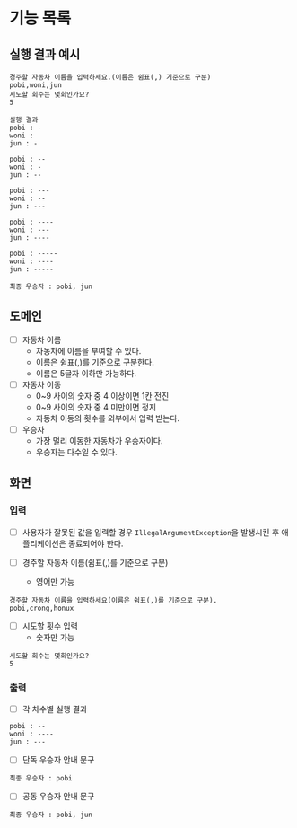 # 기능 목록

## 실행 결과 예시

```
경주할 자동차 이름을 입력하세요.(이름은 쉼표(,) 기준으로 구분)
pobi,woni,jun
시도할 회수는 몇회인가요?
5

실행 결과
pobi : -
woni : 
jun : -

pobi : --
woni : -
jun : --

pobi : ---
woni : --
jun : ---

pobi : ----
woni : ---
jun : ----

pobi : -----
woni : ----
jun : -----

최종 우승자 : pobi, jun
```

## 도메인

* [ ] 자동차 이름
    * 자동차에 이름을 부여할 수 있다.
    * 이름은 쉼표(,)를 기준으로 구분한다.
    * 이름은 5글자 이하만 가능하다.
* [ ] 자동차 이동
    * 0~9 사이의 숫자 중 4 이상이면 1칸 전진
    * 0~9 사이의 숫자 중 4 미만이면 정지
    * 자동차 이동의 횟수를 외부에서 입력 받는다.
* [ ] 우승자
    * 가장 멀리 이동한 자동차가 우승자이다.
    * 우승자는 다수일 수 있다.

## 화면

### 입력

* [ ] 사용자가 잘못된 값을 입력할 경우 `IllegalArgumentException`을 발생시킨 후 애플리케이션은 종료되어야 한다.

* [ ] 경주할 자동차 이름(쉼표(,)를 기준으로 구분)
    * 영어만 가능

```
경주할 자동차 이름을 입력하세요(이름은 쉼표(,)를 기준으로 구분).
pobi,crong,honux
```

* [ ] 시도할 횟수 입력
    * 숫자만 가능

```
시도할 회수는 몇회인가요?
5
```

### 출력

- [ ] 각 차수별 실행 결과

```
pobi : --
woni : ----
jun : ---
```

- [ ] 단독 우승자 안내 문구

```
최종 우승자 : pobi
```

- [ ] 공동 우승자 안내 문구

```
최종 우승자 : pobi, jun
```